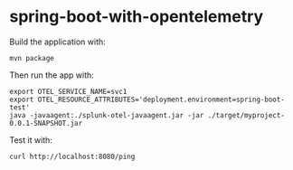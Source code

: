 # spring-boot-with-opentelemetry

Build the application with: 

````
mvn package
````

Then run the app with: 

````
export OTEL_SERVICE_NAME=svc1
export OTEL_RESOURCE_ATTRIBUTES='deployment.environment=spring-boot-test'
java -javaagent:./splunk-otel-javaagent.jar -jar ./target/myproject-0.0.1-SNAPSHOT.jar
````

Test it with: 

````
curl http://localhost:8080/ping
````